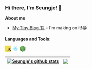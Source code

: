 ### Hi there, I'm Seungje! 👋



**About me**

- [My Tiny Blog 🏗](https://sonyun247.github.io/)  - I'm making on it!😂

**Languages and Tools:**

<code><img height="20" src="https://raw.githubusercontent.com/github/explore/80688e429a7d4ef2fca1e82350fe8e3517d3494d/topics/javascript/javascript.png"></code>
<code><img height="20" src="https://raw.githubusercontent.com/github/explore/80688e429a7d4ef2fca1e82350fe8e3517d3494d/topics/react/react.png"></code>
<code><img height="20" src="https://raw.githubusercontent.com/github/explore/80688e429a7d4ef2fca1e82350fe8e3517d3494d/topics/nodejs/nodejs.png"></code>
<!-- <code><img height="20" src="https://raw.githubusercontent.com/github/explore/80688e429a7d4ef2fca1e82350fe8e3517d3494d/topics/typescript/typescript.png"></code> -->
<!-- <code><img height="20" src="https://raw.githubusercontent.com/github/explore/5c058a388828bb5fde0bcafd4bc867b5bb3f26f3/topics/graphql/graphql.png"></code> -->


| <a href="https://github.com/sonyun247/github-readme-stats"><img align="center" src="https://github-readme-stats.vercel.app/api?username=sonyun247&count_private=true&show_icons=true?theme=solarized-light&hide_border=true" alt="Seungje's github stats" /></a> | <a href="https://github.com/sonyun247/github-readme-stats"><img align="center" src="https://github-readme-stats.vercel.app/api/top-langs/?username=sonyun247&layout=compact?theme=solarized-light&hide_border=true" /></a> |
| ------------- | ------------- |

<!--
**sonyun247/sonyun247** is a ✨ _special_ ✨ repository because its `README.md` (this file) appears on your GitHub profile.

Here are some ideas to get you started:

- 🔭 I’m currently working on ...
- 🌱 I’m currently learning ...
- 👯 I’m looking to collaborate on ...
- 🤔 I’m looking for help with ...
- 💬 Ask me about ...
- 📫 How to reach me: ...
- 😄 Pronouns: ...
- ⚡ Fun fact: ...
-->
